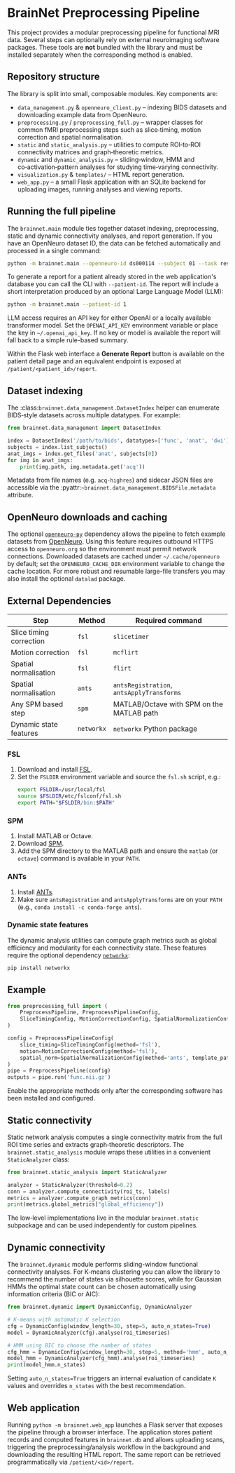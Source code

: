 # BrainNet Preprocessing Pipeline

This project provides a modular preprocessing pipeline for functional MRI data. Several steps can optionally rely on external neuroimaging software packages. These tools are **not** bundled with the library and must be installed separately when the corresponding method is enabled.

## Repository structure

The library is split into small, composable modules.  Key components are:

- `data_management.py` & `openneuro_client.py` – indexing BIDS datasets and
  downloading example data from OpenNeuro.
- `preprocessing.py` / `preprocessing_full.py` – wrapper classes for common
  fMRI preprocessing steps such as slice‑timing, motion correction and spatial
  normalisation.
- `static` and `static_analysis.py` – utilities to compute ROI‑to‑ROI
  connectivity matrices and graph‑theoretic metrics.
- `dynamic` and `dynamic_analysis.py` – sliding‑window, HMM and
  co‑activation‑pattern analyses for studying time‑varying connectivity.
- `visualization.py` & `templates/` – HTML report generation.
- `web_app.py` – a small Flask application with an SQLite backend for uploading
  images, running analyses and viewing reports.

## Running the full pipeline

The ``brainnet.main`` module ties together dataset indexing, preprocessing,
static and dynamic connectivity analyses, and report generation. If you have
an OpenNeuro dataset ID, the data can be fetched automatically and processed
in a single command:

```bash
python -m brainnet.main --openneuro-id ds000114 --subject 01 --task rest
```

To generate a report for a patient already stored in the web application's
database you can call the CLI with ``--patient-id``. The report will include a
short interpretation produced by an optional Large Language Model (LLM):

```bash
python -m brainnet.main --patient-id 1
```

LLM access requires an API key for either OpenAI or a locally available
transformer model. Set the ``OPENAI_API_KEY`` environment variable or place the
key in ``~/.openai_api_key``. If no key or model is available the report will
fall back to a simple rule-based summary.

Within the Flask web interface a **Generate Report** button is available on the
patient detail page and an equivalent endpoint is exposed at
``/patient/<patient_id>/report``.

## Dataset indexing

The :class:`brainnet.data_management.DatasetIndex` helper can enumerate
BIDS‑style datasets across multiple datatypes. For example:

```python
from brainnet.data_management import DatasetIndex

index = DatasetIndex('/path/to/bids', datatypes=['func', 'anat', 'dwi'])
subjects = index.list_subjects()
anat_imgs = index.get_files('anat', subjects[0])
for img in anat_imgs:
    print(img.path, img.metadata.get('acq'))
```

Metadata from file names (e.g. ``acq-highres``) and sidecar JSON files
are accessible via the :pyattr:`~brainnet.data_management.BIDSFile.metadata`
attribute.

## OpenNeuro downloads and caching

The optional [`openneuro-py`](https://github.com/brainlife/openneuro-py)
dependency allows the pipeline to fetch example datasets from
[OpenNeuro](https://openneuro.org). Using this feature requires outbound
HTTPS access to `openneuro.org` so the environment must permit network
connections. Downloaded datasets are cached under
`~/.cache/openneuro` by default; set the `OPENNEURO_CACHE_DIR`
environment variable to change the cache location. For more robust and
resumable large-file transfers you may also install the optional
`datalad` package.

## External Dependencies

| Step | Method | Required command |
|------|--------|-----------------|
| Slice timing correction | `fsl` | `slicetimer` |
| Motion correction | `fsl` | `mcflirt` |
| Spatial normalisation | `fsl` | `flirt` |
| Spatial normalisation | `ants` | `antsRegistration`, `antsApplyTransforms` |
| Any SPM based step | `spm` | MATLAB/Octave with SPM on the MATLAB path |
| Dynamic state features | `networkx` | `networkx` Python package |

### FSL

1. Download and install [FSL](https://fsl.fmrib.ox.ac.uk/fsl/fslwiki/FslInstallation).
2. Set the `FSLDIR` environment variable and source the `fsl.sh` script, e.g.:
   ```bash
   export FSLDIR=/usr/local/fsl
   source $FSLDIR/etc/fslconf/fsl.sh
   export PATH="$FSLDIR/bin:$PATH"
   ```

### SPM

1. Install MATLAB or Octave.
2. Download [SPM](https://www.fil.ion.ucl.ac.uk/spm/software/).
3. Add the SPM directory to the MATLAB path and ensure the `matlab` (or `octave`) command is available in your `PATH`.

### ANTs

1. Install [ANTs](https://antsx.github.io/).
2. Make sure `antsRegistration` and `antsApplyTransforms` are on your `PATH` (e.g., `conda install -c conda-forge ants`).

### Dynamic state features

The dynamic analysis utilities can compute graph metrics such as
global efficiency and modularity for each connectivity state. These
features require the optional dependency [`networkx`](https://networkx.org/):

```bash
pip install networkx
```

## Example

```python
from preprocessing_full import (
    PreprocessPipeline, PreprocessPipelineConfig,
    SliceTimingConfig, MotionCorrectionConfig, SpatialNormalizationConfig
)

config = PreprocessPipelineConfig(
    slice_timing=SliceTimingConfig(method='fsl'),
    motion=MotionCorrectionConfig(method='fsl'),
    spatial_norm=SpatialNormalizationConfig(method='ants', template_path='tpl.nii.gz')
)
pipe = PreprocessPipeline(config)
outputs = pipe.run('func.nii.gz')
```

Enable the appropriate methods only after the corresponding software has been installed and configured.

## Static connectivity

Static network analysis computes a single connectivity matrix from the full
ROI time series and extracts graph‑theoretic descriptors.  The
``brainnet.static_analysis`` module wraps these utilities in a convenient
``StaticAnalyzer`` class:

```python
from brainnet.static_analysis import StaticAnalyzer

analyzer = StaticAnalyzer(threshold=0.2)
conn = analyzer.compute_connectivity(roi_ts, labels)
metrics = analyzer.compute_graph_metrics(conn)
print(metrics.global_metrics["global_efficiency"])
```

The low‑level implementations live in the modular ``brainnet.static``
subpackage and can be used independently for custom pipelines.

## Dynamic connectivity

The `brainnet.dynamic` module performs sliding-window functional connectivity analyses. For K‑means clustering you can allow
the library to recommend the number of states via silhouette scores, while for Gaussian HMMs the optimal state count can be chosen automatically using information criteria (BIC or AIC):

```python
from brainnet.dynamic import DynamicConfig, DynamicAnalyzer

# K-means with automatic K selection
cfg = DynamicConfig(window_length=30, step=5, auto_n_states=True)
model = DynamicAnalyzer(cfg).analyse(roi_timeseries)

# HMM using BIC to choose the number of states
cfg_hmm = DynamicConfig(window_length=30, step=5, method='hmm', auto_n_states=True, n_states_criterion='bic')
model_hmm = DynamicAnalyzer(cfg_hmm).analyse(roi_timeseries)
print(model_hmm.n_states)
```

Setting `auto_n_states=True` triggers an internal evaluation of candidate `K` values and overrides `n_states` with the best recommendation.

## Web application

Running ``python -m brainnet.web_app`` launches a Flask server that exposes the
pipeline through a browser interface.  The application stores patient records
and computed features in ``brainnet.db`` and allows uploading scans, triggering
the preprocessing/analysis workflow in the background and downloading the
resulting HTML report.  The same report can be retrieved programmatically via
``/patient/<id>/report``.
